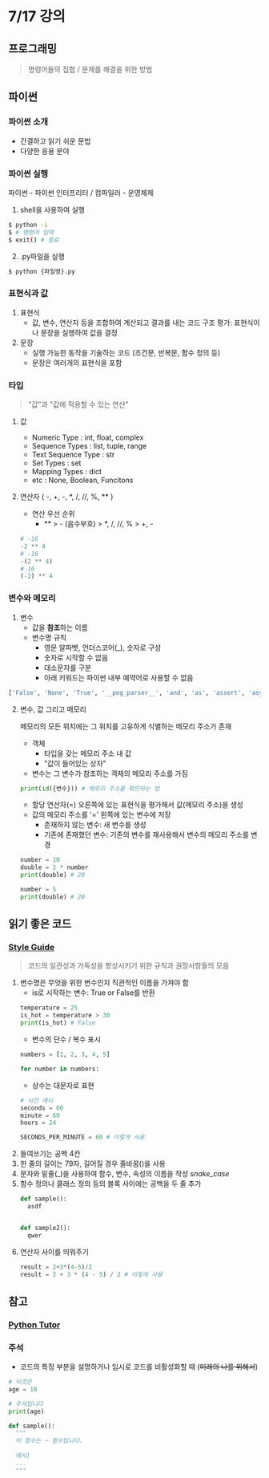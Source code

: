 # 7/17 강의
## 프로그래밍
> 명령어들의 집합 / 문제를 해결을 위한 방법

## 파이썬
### 파이썬 소개
- 간결하고 읽기 쉬운 문법
- 다양한 응용 분야

### 파이썬 실행
파이썬 - 파이썬 인터프리터 / 컴파일러 - 운영체제
1. shell을 사용하여 실행
```bash
$ python -i
$ # 명령어 입력
$ exit() # 종료
```
2. .py파일을 실행
```bash
$ python {파일명}.py
```
### 표현식과 값
1. 표현식
    - 값, 변수, 연산자 등을 조합하여 계산되고 결과를 내는 코드 구조
평가: 표현식이나 문장을 실행하여 값을 결정
2. 문장
    - 실행 가능한 동작을 기술하는 코드 (조건문, 반복문, 함수 정의 등)
    - 문장은 여러개의 표현식을 포함

### 타입
> "값"과 "값에 적용할 수 있는 연산"
1. 값
    - Numeric Type : int, float, complex
    - Sequence Types : list, tuple, range
    - Text Sequence Type : str
    - Set Types : set
    - Mapping Types : dict
    - etc : None, Boolean, Funcitons

2. 연산자 ( -, +, -, *, /, //, %, ** )
    - 연산 우선 순위
        - ** > - (음수부호) > *, /, //, % > +, -
    ```python
    # -16
    -2 ** 4
    # -16
    -(2 ** 4)
    # 16
    (-2) ** 4
    ```

### 변수와 메모리
1. 변수
    - 값을 **참조**하는 이름
    - 변수명 규칙
        - 영문 알파벳, 언더스코어(_), 숫자로 구성
        - 숫자로 시작할 수 없음
        - 대소문자를 구분
        - 아래 키워드는 파이썬 내부 예약어로 사용할 수 없음
```python
['False', 'None', 'True', '__peg_parser__', 'and', 'as', 'assert', 'async', 'await', 'break', 'class', 'continue', 'def', 'del', 'elif', 'else', 'except', 'finally', 'for', 'from', 'global', 'if', 'import', 'in', 'is', 'lambda', 'nonlocal', 'not', 'or', 'pass', 'raise', 'return', 'try', 'while', 'with', 'yield']
```
2. 변수, 값 그리고 메모리

    메모리의 모든 위치에는 그 위치를 고유하게 식별하는 메모리 주소가 존재
    - 객체
        - 타입을 갖는 메모리 주소 내 값
        - "값이 들어있는 상자"
    - 변수는 그 변수가 참조하는 객체의 메모리 주소를 가짐
    ```python
    print(id({변수})) # 메모리 주소를 확인하는 법
    ```
    - 할당 연산자(=) 오른쪽에 있는 표현식을 평가해서 값(메모리 주소)을 생성
    - 값의 메모리 주소를 '=' 왼쪽에 있는 변수에 저장
        - 존재하지 않는 변수: 새 변수를 생성
        - 기존에 존재했던 변수: 기존의 변수를 재사용해서 변수의 메모리 주소를 변경
    ```python
    number = 10
    double = 2 * number
    print(double) # 20

    number = 5
    print(double) # 20
    ``` 
## 읽기 좋은 코드
### [Style Guide](https://peps.python.org/pep-0008/)
> 코드의 일관성과 가독성을 향상시키기 위한 규칙과 권장사항들의 모음
1. 변수명은 무엇을 위한 변수인지 직관적인 이름을 가져야 함
    - is로 시작하는 변수: True or False를 반환
    ```python
    temperature = 25
    is_hot = temperature > 30
    print(is_hot) # False
    ```
    - 변수의 단수 / 복수 표시
    ```python
    numbers = [1, 2, 3, 4, 5]

    for number in numbers:
    ```
    - 상수는 대문자로 표현
    ```python
    # 시간 예시
    seconds = 60
    minute = 60
    hours = 24
    
    SECONDS_PER_MINUTE = 60 # 이렇게 사용
    ```
2. 들여쓰기는 공백 4칸
3. 한 줄의 길이는 79자, 길어질 경우 줄바꿈(\)을 사용
4. 문자와 밑줄(_)을 사용하여 함수, 변수, 속성의 이름을 작성 *snake_case*
5. 함수 정의나 클래스 정의 등의 블록 사이에는 공백을 두 줄 추가
    ```python
    def sample():
      asdf
    
    
    def sample2():
      qwer
    ```
6. 연산자 사이를 띄워주기
    ```python
    result = 2+3*(4-5)/2
    result = 2 + 3 * (4 - 5) / 2 # 이렇게 사용
    ```

## 참고
### [Python Tutor](https://pythontutor.com/)
### 주석
- 코드의 특정 부분을 설명하거나 임시로 코드를 비활성화할 때 (~~미래의 나를 위해서~~)
```python
# 이것은
age = 10

# 주석입니다
print(age)

def sample():
  """
  이 함수는 ~ 함수입니다.
  
  예시)
  ...
  """
```
